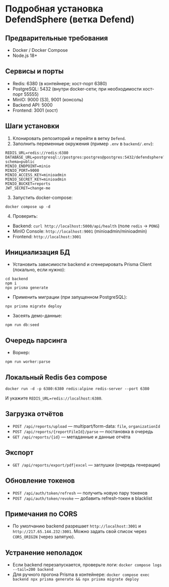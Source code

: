 # Подробная установка DefendSphere (ветка Defend)

## Предварительные требования
- Docker / Docker Compose
- Node.js 18+

## Сервисы и порты
- Redis: 6380 (в контейнере; хост-порт 6380)
- PostgreSQL: 5432 (внутри docker-сети; при необходимости хост-порт 55555)
- MinIO: 9000 (S3), 9001 (консоль)
- Backend API: 5000
- Frontend: 3001 (хост)

## Шаги установки
1. Клонировать репозиторий и перейти в ветку `Defend`.
2. Заполнить переменные окружения (пример `.env` в `backend/.env`):
```
REDIS_URL=redis://redis:6380
DATABASE_URL=postgresql://postgres:postgres@postgres:5432/defendsphere?schema=public
MINIO_ENDPOINT=minio
MINIO_PORT=9000
MINIO_ACCESS_KEY=minioadmin
MINIO_SECRET_KEY=minioadmin
MINIO_BUCKET=reports
JWT_SECRET=change-me
```
3. Запустить docker-compose:
```
docker compose up -d
```
4. Проверить:
- Backend: `curl http://localhost:5000/api/health` (поле `redis` → `PONG`)
- MinIO Console: `http://localhost:9001` (minioadmin/minioadmin)
- Frontend: `http://localhost:3001`

## Инициализация БД
- Установить зависимости backend и сгенерировать Prisma Client (локально, если нужно):
```
cd backend
npm i
npx prisma generate
```
- Применить миграции (при запущенном PostgreSQL):
```
npx prisma migrate deploy
```
- Засеять демо-данные:
```
npm run db:seed
```

## Очередь парсинга
- Воркер:
```
npm run worker:parse
```

## Локальный Redis без compose
```
docker run -d -p 6380:6380 redis:alpine redis-server --port 6380
```
И укажите `REDIS_URL=redis://localhost:6380`.

## Загрузка отчётов
- `POST /api/reports/upload` — multipart/form-data: `file`, `organizationId`
- `POST /api/reports/{reportFileId}/parse` — постановка в очередь
- `GET /api/reports/{id}` — метаданные и данные отчёта

## Экспорт
- `GET /api/reports/export/pdf|excel` — заглушки (очередь генерации)

## Обновление токенов
- `POST /api/auth/token/refresh` — получить новую пару токенов
- `POST /api/auth/token/revoke` — добавить refresh‑токен в blacklist

## Примечания по CORS
- По умолчанию backend разрешает `http://localhost:3001` и `http://217.65.144.232:3001`. Можно задать свой список через `CORS_ORIGIN` (через запятую).

## Устранение неполадок
- Если backend перезапускается, проверьте логи: `docker compose logs --tail=200 backend`
- Для ручного прогона Prisma в контейнере: `docker compose exec backend npx prisma generate && npx prisma migrate deploy`